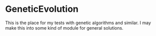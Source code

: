 # GeneticEvolution
This is the place for my tests with genetic algorithms and similar. I may make this into some kind of module for general solutions.
